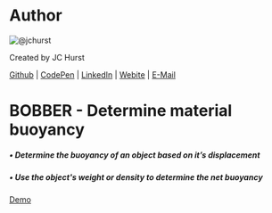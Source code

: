 # Author
![@jchurst](https://avatars0.githubusercontent.com/jchurst?&s=128)

Created by JC Hurst 

[Github](https://github.com/jchurst) | [CodePen](http://codepen.io/jchurst/) | [LinkedIn](https://www.linkedin.com/in/jchurst) | [Webite](http://hurstcreative.com/) | [E-Mail](mailto:jchurstmail@gmail.com)

# BOBBER - Determine material buoyancy

##### • Determine the buoyancy of an object based on it’s displacement
##### • Use the object's weight or density to determine the net buoyancy

[Demo](https://bobber.glitch.me)
